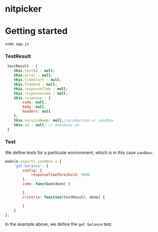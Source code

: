 # nitpicker

# Getting started

`node app.js`

### TestResult

```js
 testResult : {
    this.testId : null;
	this.error : null;
 	this.timeStart : null;
 	this.timeEnd : null;
 	this.responseTime : null;
 	this.responseCode : null;
 	this.response : {
 		code: null,
 		body: null,
 		headers: null
 	};
 	this.serviceName: null;//production or sandbox
 	this.id : null; // database id
 }
```

### Test
We define tests for a particular environment, which is in this case `sandbox`.

```js
module.exports.sandbox = {
	'get balance': {
		config: {
			responseTimeThreshold: 5000
		},
		code: function(done) {

		},
		criteria: function(testResult, done) {

		}
	}
};
```
In the example above, we define the `get balance` test.